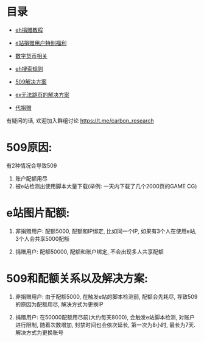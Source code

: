 # 目录
*  [eh捐赠教程](https://github.com/kk9448/ehDonate/blob/main/README.md)

*  [e站捐赠用户特别福利](https://github.com/kk9448/ehDonate/blob/main/eh捐赠用户特别福利.md)

*  [数字货币相关](https://crypto0xpanda.notion.site/aa75a581ca684d94955dedacb54bcd68)

*  [eh搜索规则](https://github.com/kk9448/ehDonate/blob/main/eh搜索规则.md)

*  [509解决方案](https://github.com/kk9448/ehDonate/blob/main/ban以及509解决方案.md)

*  [ex无法跳页的解决方案](https://github.com/kk9448/ehDonate/blob/main/ex无法跳页的解决方案.md)

*  [代捐赠](https://github.com/kk9448/ehDonate/blob/main/代捐赠.md)


有疑问的话, 欢迎加入群组讨论 https://t.me/carbon_research

# 509原因: 
有2种情况会导致509
1) 账户配额用尽
2) 被e站检测出使用脚本大量下载(举例: 一天内下载了几个2000页的GAME CG)

# e站图片配额:</br>

1) 非捐赠用户: 配额5000, 配额和IP绑定, 比如同一个IP, 如果有3个人在使用e站, 3个人会共享5000配额

2) 捐赠用户: 配额50000, 配额和账户绑定, 不会出现多人共享配额

# 509和配额关系以及解决方案:</br>

1) 非捐赠用户: 由于配额5000, 在触发e站的脚本检测前, 配额会先耗尽, 导致509的原因为配额用尽, 解决方式为更换IP

2) 捐赠用户: 在50000配额用尽前(大约每天8000), 会触发e站脚本检测, 对账户进行限制, 随着次数增加, 封禁时间也会依次延长, 第一次为8小时, 最长为7天.解决方式为更换账号 

